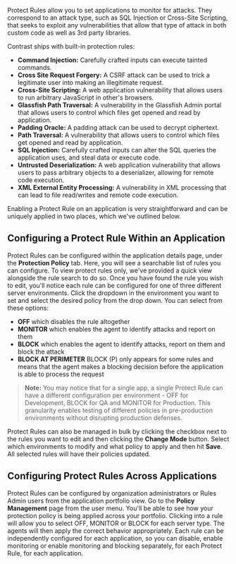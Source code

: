 <!--
title: "Protect Rules"
description: "Overview of protection rules"
tags: "admin protection rules policy management protect"
-->

Protect Rules allow you to set applications to monitor for attacks. They correspond to an attack type, such as SQL Injection or Cross-Site Scripting, that seeks to exploit any vulnerabilities that allow that type of attack in both custom code as well as 3rd party libraries. 

Contrast ships with built-in protection rules:

* **Command Injection:** Carefully crafted inputs can execute tainted commands.
* **Cross Site Request Forgery:** A CSRF attack can be used to trick a legitimate user into making an illegitimate request.
* **Cross-Site Scripting:** A web application vulnerability that allows users to run arbitrary JavaScript in other's browsers.
* **Glassfish Path Traversal:** A vulnerability in the Glassfish Admin portal that allows users to control which files get opened and read by application.
* **Padding Oracle:** A padding attack can be used to decrypt ciphertext.
* **Path Traversal:** A vulnerability that allows users to control which files get opened and read by application.
* **SQL Injection:** Carefully crafted inputs can alter the SQL queries the application uses, and steal data or execute code.
* **Untrusted Deserialization:** A web application vulnerability that allows users to pass arbitrary objects to a deserializer, allowing for remote code execution.
* **XML External Entity Processing:** A vulnerability in XML processing that can lead to file read/writes and remote code execution.

Enabling a Protect Rule on an application is very straightforward and can be uniquely applied in two places, which we've outlined below.

## Configuring a Protect Rule Within an Application
Protect Rules can be configured within the application details page, under the **Protection Policy** tab. Here, you will see a searchable list of rules you can configure. To view protect rules only, we've provided a quick view alongside the rule search to do so. Once you have found the rule you wish to edit, you'll notice each rule can be configured for one of three different server environments. Click the dropdown in the environment you want to set and select the desired policy from the drop down. You can select from these options: 

* **OFF** which disables the rule altogether
* **MONITOR** which enables the agent to identify attacks and report on them
* **BLOCK** which enables the agent to identify attacks, report on them and block the attack
* **BLOCK AT PERIMETER** BLOCK (P) only appears for some rules and means that the agent makes a blocking decision before the application is able to process the request

>**Note:** You may notice that for a single app, a single Protect Rule can have a different configuration per environment - OFF for Development, BLOCK for QA and MONITOR for Production. This granularity enables testing of different policies in pre-production environments without disrupting production defenses.

Protect Rules can also be managed in bulk by clicking the checkbox next to the rules you want to edit and then clicking the **Change Mode** button. Select which environments to modify and what policy to apply and then hit **Save**. All selected rules will have their policies updated.

## Configuring Protect Rules Across Applications
Protect Rules can be configured by organization administrators or Rules Admin users from the application portfolio view. Go to the **Policy Management** page from the user menu. You'll be able to see how your protection policy is being applied across your portfolio. Clicking into a rule will allow you to select OFF, MONITOR or BLOCK for each server type. The agents will then apply the correct behavior appropriately. Each rule can be independently configured for each application, so you can disable, enable monitoring or enable monitoring and blocking separately, for each Protect Rule, for each application.